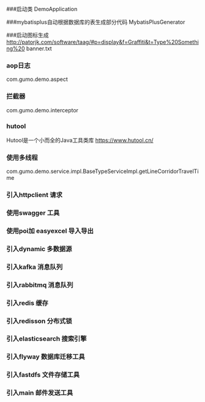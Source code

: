 ###启动类
DemoApplication

###mybatisplus自动根据数据库的表生成部分代码
MybatisPlusGenerator

###启动图标生成
http://patorjk.com/software/taag/#p=display&f=Graffiti&t=Type%20Something%20
banner.txt

### aop日志
com.gumo.demo.aspect

### 拦截器
com.gumo.demo.interceptor

### hutool
Hutool是一个小而全的Java工具类库 https://www.hutool.cn/

### 使用多线程
com.gumo.demo.service.impl.BaseTypeServiceImpl.getLineCorridorTravelTime

### 引入httpclient 请求

### 使用swagger 工具

### 使用poi加 easyexcel 导入导出

### 引入dynamic 多数据源 

### 引入kafka 消息队列

### 引入rabbitmq 消息队列

### 引入redis 缓存

### 引入redisson 分布式锁

### 引入elasticsearch 搜索引擎

### 引入flyway 数据库迁移工具

### 引入fastdfs 文件存储工具

### 引入main 邮件发送工具








